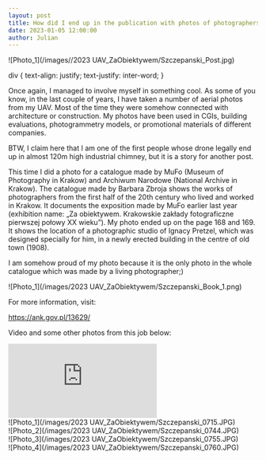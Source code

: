 ```yaml
---
layout: post  
title: How did I end up in the publication with photos of photographers from the first half of the 20th century?
date: 2023-01-05 12:00:00
author: Julian
---
```

![Photo_1](/images//2023 UAV_ZaObiektywem/Szczepanski_Post.jpg)

<!--excerpt-->

div {
  text-align: justify;
  text-justify: inter-word;
}
<div>
Once again, I managed to involve myself in something cool. As some of you know, in the last couple of years, I have taken a number of aerial photos from my UAV. Most of the time they were somehow connected with architecture or construction. My photos have been used in CGIs, building evaluations, photogrammetry models, or promotional materials of different companies.

BTW, I claim here that I am one of the first people whose drone legally end up in almost 120m high industrial chimney, but it is a story for another post.

This time I did a photo for a catalogue made by MuFo (Museum of Photography in Krakow) and Archiwum Narodowe (National Archive in Krakow). The catalogue made by Barbara Zbroja shows the works of photographers from the first half of the 20th century who lived and worked in Krakow. It documents the exposition made by MuFo earlier last year (exhibition name: „Za obiektywem. Krakowskie zakłady fotograficzne pierwszej połowy XX wieku”). My photo ended up on the page 168 and 169. It shows the location of a photographic studio of Ignacy Pretzel, which was designed specially for him, in a newly erected building in the centre of old town (1908). </div>

I am somehow proud of my photo because it is the only photo in the whole catalogue which was made by a living photographer;) 

![Photo_1](/images/2023 UAV_ZaObiektywem/Szczepanski_Book_1.png)
<br>

For more information, visit:

<https://ank.gov.pl/13629/>  

Video and some other photos from this job below:


<iframe src="https://www.youtube.com/embed/i9cHwtJcMdU" title="Plac Szczepański 2" frameborder="0" allow="accelerometer; autoplay; clipboard-write; encrypted-media; gyroscope; picture-in-picture; web-share" allowfullscreen></iframe>


<br>  
![Photo_1](/images/2023 UAV_ZaObiektywem/Szczepanski_0715.JPG)  
<br>
![Photo_2](/images/2023 UAV_ZaObiektywem/Szczepanski_0744.JPG)    
<br>
![Photo_3](/images/2023 UAV_ZaObiektywem/Szczepanski_0755.JPG)  
<br>
![Photo_4](/images/2023 UAV_ZaObiektywem/Szczepanski_0760.JPG)  


